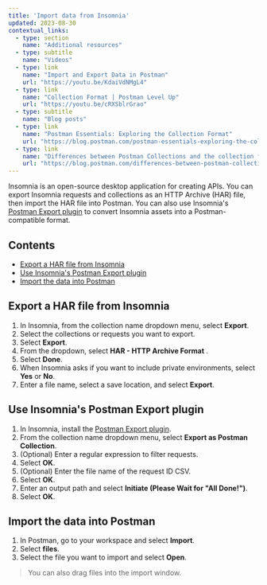 ```yaml
---
title: 'Import data from Insomnia'
updated: 2023-08-30
contextual_links:
  - type: section
    name: "Additional resources"
  - type: subtitle
    name: "Videos"
  - type: link
    name: "Import and Export Data in Postman"
    url: "https://youtu.be/KdaiVdNMgL4"
  - type: link
    name: "Collection Format | Postman Level Up"
    url: "https://youtu.be/cRXSblrGrao"
  - type: subtitle
    name: "Blog posts"
  - type: link
    name: "Postman Essentials: Exploring the Collection Format"
    url: "https://blog.postman.com/postman-essentials-exploring-the-collection-format/"
  - type: link
    name: "Differences between Postman Collections and the collection format"
    url: "https://blog.postman.com/differences-between-postman-collections-and-collection-format/"
---
```


Insomnia is an open-source desktop application for creating APIs. You can export Insomnia requests and collections as an HTTP Archive (HAR) file, then import the HAR file into Postman. You can also use Insomnia's [Postman Export plugin](https://insomnia.rest/plugins/insomnia-plugin-postman-export) to convert Insomnia assets into a Postman-compatible format.

## Contents

* [Export a HAR file from Insomnia](#export-a-har-file-from-insomnia)
* [Use Insomnia's Postman Export plugin](#use-insomnias-postman-export-plugin)
* [Import the data into Postman](#import-the-data-into-postman)

## Export a HAR file from Insomnia

1. In Insomnia, from the collection name dropdown menu, select **Export**.
1. Select the collections or requests you want to export.
1. Select **Export**.
1. From the dropdown, select **HAR - HTTP Archive Format** .
1. Select **Done**.
1. When Insomnia asks if you want to include private environments, select **Yes** or **No**.
1. Enter a file name, select a save location, and select **Export**.

## Use Insomnia's Postman Export plugin

1. In Insomnia, install the [Postman Export plugin](https://insomnia.rest/plugins/insomnia-plugin-postman-export).
1. From the collection name dropdown menu, select **Export as Postman Collection**.
1. (Optional) Enter a regular expression to filter requests.
1. Select **OK**.
1. (Optional) Enter the file name of the request ID CSV.
1. Select **OK**.
1. Enter an output path and select **Initiate (Please Wait for "All Done!")**.
1. Select **OK**.

## Import the data into Postman

1. In Postman, go to your workspace and select **Import**.
1. Select **files**.
1. Select the file you want to import and select **Open**.

  > You can also drag files into the import window.
